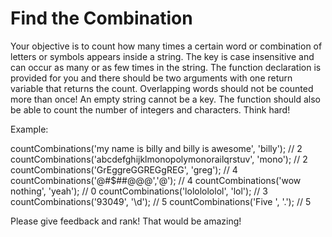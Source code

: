 # Find the Combination

Your objective is to count how many times a certain word or combination of letters or symbols appears inside a string. The key is case insensitive and can occur as many or as few times in the string. The function declaration is provided for you and there should be two arguments with one return variable that returns the count. Overlapping words should not be counted more than once! An empty string cannot be a key. The function should also be able to count the number of integers and characters. Think hard!

Example:

countCombinations('my name is billy and billy is awesome', 'billy'); // 2
countCombinations('abcdefghijklmonopolymonorailqrstuv', 'mono'); // 2
countCombinations('GrEggreGGREGgREG', 'greg'); // 4
countCombinations('@#$##@@@','@'); // 4
countCombinations('wow nothing', 'yeah'); // 0
countCombinations('lololololol', 'lol'); // 3
countCombinations('93049', '\\d'); // 5
countCombinations('Five ', '\.'); // 5

Please give feedback and rank! That would be amazing!